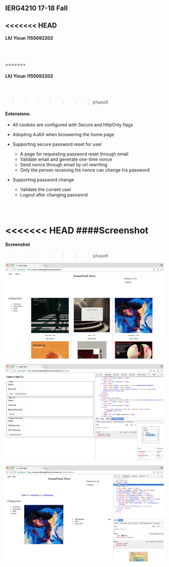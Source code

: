 ## IERG4210 17-18 Fall

<<<<<<< HEAD
---

#### LIU Yicun 1155092202

<br></br>

=======
#### LIU Yicun 1155092202

<br></br>

>>>>>>> phase6
#### Extensions:

- All cookies are configured with Secure and HttpOnly flags

- Adopting AJAX when broswering the home page

- Supporting secure password reset for user

  - A page for requesting password reset through email
  - Validate email and generate one-time nonce
  - Send nonce through email by url rewriting
  - Only the person receiving his nonce can change his password

- Supporting password change

  - Validate the current user
  - Logout after changing password


<br></br>

<<<<<<< HEAD
####Screenshot
=======
#### Screenshot
>>>>>>> phase6

![1](screenshot/1.png)

![2](screenshot/2.png)

![3](screenshot/3.png)

